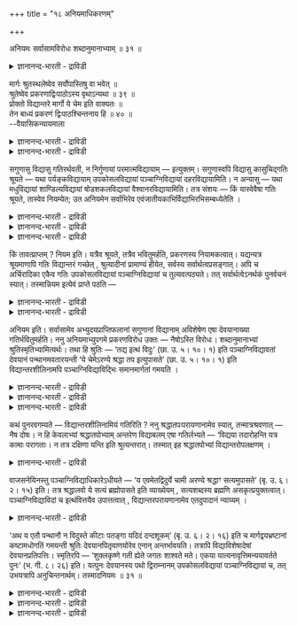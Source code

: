 +++
title = "१८ अनियमाधिकरणम्"

+++

अनियमः सर्वासामविरोधः शब्दानुमानाभ्याम् ॥ ३१ ॥  
<details><summary>ज्ञानानन्द-भारती - द्राविडी</summary>

अनियम: सर्वासामविरोद: सप्ताऩुमाऩाप्याम् ॥ ३१ ॥
</details>

मार्गः श्रुतस्थलेष्वेव सर्वोपास्तिषु वा भवेत् ॥  
श्रुतेष्वेव प्रकरणाद्विःपाठोऽस्य वृथाऽन्यथा ॥ ३९ ॥  
प्रोक्तो विद्यान्तरे मार्गो ये चेम इति वाक्यतः ॥  
तेन बाध्यं प्रकरणं द्विःपाठश्चिन्तनाय हि ॥ ४० ॥  
--वैयासिकन्यायमाला

<details><summary>ज्ञानानन्द-भारती - द्राविडी</summary>

मार्क्कम् सॊल्लप्पट्टिरुक्कुम् इडङ्गळिल् मात्तिरम् उण्डा? अल्लदु ऎल्ला उबासऩैगळ् विषयत्तिलुमा? पिरगरणमायिरुप्पदाल्, सॊऩ्ऩ इडङ्गळिल् ताऩ्। अप्पडि यिल्लैयाऩाल् इरण्डु तरम् सॊल्वदु वीणागिविडुम्।
</details>

<details><summary>ज्ञानानन्द-भारती - द्राविडी</summary>

सॊल्लप्पडुम् मार्क्कम् वेऱु वित्तैक्कुम् ताऩ्, "ऎन्द इवर्गळ्" ऎऩ्ऱु वाक्कियमिरुप्पदाल्। अदऩाल् पिरगरणम् पादिक्कप्पडुगिऱदु। इरण्डु तरम् सॊल्वदु सिन्द ऩैक्कागवे ताऩ्।
</details>

सगुणासु विद्यासु गतिरर्थवती, न निर्गुणायां परमात्मविद्यायाम् — इत्युक्तम्। सगुणास्वपि विद्यासु कासुचिद्गतिः श्रूयते — यथा पर्यङ्कविद्यायाम् उपकोसलविद्यायां पञ्चाग्निविद्यायां दहरविद्यायामिति। न अन्यासु — यथा मधुविद्यायां शाण्डिल्यविद्यायां षोडशकलविद्यायां वैश्वानरविद्यायामिति। तत्र संशयः — किं यास्वेवैषा गतिः श्रूयते, तास्वेव नियम्येत; उत अनियमेन सर्वाभिरेव एवंजातीयकाभिर्विद्याभिरभिसम्बध्येतेति ।

<details><summary>ज्ञानानन्द-भारती - द्राविडी</summary>

(सान्दोक्य उबनिषत्तिल् पञ्जाक्ऩि वित्यैयि लुम् उबगोसल वित्यैयिलुम् अर्सिरादिमार्क्कम् कूऱप् पट्टिरुक्किऱदु। साण्डिल्य वित्यै, वैच्वानर वित्यै मुदलाऩवैगळिल् कूऱप्पडविल्लै। इङ्गु ऎङ्गु उत्तरमार्गम् कूऱप्पट्टिरुक्किऱदो अङ्गु ताऩ्, मऱ्ऱ वित्यैगळिल् किडैयादु ऎऩ्ऱु नियममा अल्लदु ऎल्ला इडङ्गळिलुम् सेर्त्तुक्कॊळ्ळवेण्डुमा ऎऩऱु संसयम्। पिरगरण पिरमाणत्ताल् अन्द इडत्तिल् ताऩ् ऎऩ्ऱु नियमम् ऎल्ला इडङ्गळिलुम् सेर्त्तुक्कॊण्डाल् ऒरु इडत्तिल् सॊऩ्ऩाल् पोदुम् वेऱु इडत्तिल् तिरुप्पिच्चॊल्लवेण्डिय अवसियमिल्लै ऎऩ्ऱु पूर्वबक्षम्।
</details>

<details><summary>ज्ञानानन्द-भारती - द्राविडी</summary>

पञ्जाक्ऩि वित्यैयिल् पॊदुवाग उबासगर्ग ळुक्कुम् उत्तरमार्क्कम् ऎऩ्ऱु कूऱियिरुप्पदाल् ऎल्ला वित्यैगळिलुम् उत्तरमार्क्कत्तै सेर्त्तुक्कॊळ्ळ वेण्डुम्। इरण्डु तडवै सॊऩ्ऩदु तियाऩत्तिल्मार्क् कत्तैयुम् सेर्त्तुक्कॊळ्वदऱ्काग ऎऩ्ऱु सित्तान्दम्)।
</details>

<details><summary>ज्ञानानन्द-भारती - द्राविडी</summary>

सगुणमाऩ वित्यैगळिल् कदियाऩदु पिरयो जऩम् उळ्ळदु, निर्गुणमायुळ्ळ परमात्म वित्यैयिल् इल्लै, ऎऩ्ऱु सॊल्लप्पट्टदु। सगुणमाऩ वित्यैग ळिलेये सिलवैगळिल् कदि सॊल्लप्पडुगिऱदु, अदावदु पर्यङ्ग वित्यैयिलुम्, उबगोसल वित्यैयिलुम्, पञ्जाक्ऩि वित्यैयिलुम्। तहर वित्यैयिलुम्, मऱ्ऱवैगळिल् सॊल्लप्पडविल्लै। अदावदु मदु वित्यैयिलुम्, साण्डिल्य वित्तैयिलुम् षोडसगल वित्यैयिलुम्, वैसुवानर वित्यैयिलुम्। अदिल् सन्दे हम्-इन्द कदि ऎन्द वित्यैगळिल् सॊल्लप्पट्टिरुक्कि ऱदो, अदु अवैगळुक्कु मात्तिरम् ताऩ् ऎऩ्ऱु नियमिक्कप् पडुगिऱदा? अल्लदु, नियममिल्लामल्, इदु पोल् उळ्ळ ऎल्ला वित्यैगळुडऩुम् सम्बन्दप्पडुगिऱदा? ऎऩ्ऱु।
</details>

किं तावत्प्राप्तम् ? नियम इति। यत्रैव श्रूयते, तत्रैव भवितुमर्हति, प्रकरणस्य नियामकत्वात्। यद्यन्यत्र श्रूयमाणापि गतिः विद्यान्तरं गच्छेत् , श्रुत्यादीनां प्रामाण्यं हीयेत, सर्वस्य सर्वार्थत्वप्रसङ्गात्। अपि च अर्चिरादिका एकैव गतिः उपकोसलविद्यायां पञ्चाग्निविद्यायां च तुल्यवत्पठ्यते। तत् सर्वार्थत्वेऽनर्थकं पुनर्वचनं स्यात्। तस्मान्नियम इत्येवं प्राप्ते पठति —

<details><summary>ज्ञानानन्द-भारती - द्राविडी</summary>

पूर्वबक्षम्: ऎदु किडैक्किऱदु? नियमम् ऎऩ्ऱु। ऎङ्गे सॊल्लप्पट्टिरुक्किऱदो, अङ्गे मात्तिरम् इरुप्पदु ताऩ् नियायम्, पिरगरणत्तिऱ्कु नियमिक्कुम् तऩ्मैयुळ्ळदाल्। वेऱिडत्तिल् सॊल्लप्पडुगिऱ कदि वेऱु वित्यैयुडऩुम् सेरुमेयाऩाल्, सुरुदि (नेरिल् सॊल्वदु) मुदलाऩवैगळुक्कुप् पिरामाण्यम् पोय् विडुम्, ऎल्लाम् ऎल्लावऱ्ऱिऱ्कुमाग ऎऩ्ऱु एऱ्पडुमाऩ तिऩाल्।
</details>

<details><summary>ज्ञानानन्द-भारती - द्राविडी</summary>

मेलुम्, उबगोसल वित्यैयिलुम् पञ्जाक्ऩि वित्यैयिलुम् ऒरे अर्सिरादि कदि ऒरे मादिरियागच् चॊल्लप्पडुगिऱदु। ऎल्लावऱ्ऱिऱ्कुमाग ऎऩ्ऱाल् मऱुबडियुम् सॊल्वदु वीण् ऎऩ्ऱु आगिविडुम्। आगैयाल् नियमम् ताऩ् ऎऩ्ऱु,
</details>

अनियम इति। सर्वासामेव अभ्युदयप्राप्तिफलानां सगुणानां विद्यानाम् अविशेषेण एषा देवयानाख्या गतिर्भवितुमर्हति। ननु अनियमाभ्युपगमे प्रकरणविरोध उक्तः — नैषोऽस्ति विरोधः। शब्दानुमानाभ्यां श्रुतिस्मृतिभ्यामित्यर्थः। तथा हि श्रुतिः — ‘तद्य इत्थं विदुः’ (छा. उ. ५। १०। १) इति पञ्चाग्निविद्यावतां देवयानं पन्थानमवतारयन्ती ‘ये चेमेऽरण्ये श्रद्धा तप इत्युपासते’ (छा. उ. ५। १०। १) इति विद्यान्तरशीलिनामपि पञ्चाग्निविद्याविद्भिः समानमार्गतां गमयति ।

<details><summary>ज्ञानानन्द-भारती - द्राविडी</summary>

सित्तान्दम्: इव्विदम् वरुम्बोदु सॊल्गिऱार्। “नियमिल्लै” ऎऩ्ऱु, अप्युदयत्तै अडैय वेण्डियदै पलऩायुडैय ऎल्ला सगुण वित्यै कळुक्कुमे। वित्यासमऩ्ऩियिल्, तेवयाऩम् ऎऩ्ऱु पॆयरुळ्ळ इन्द कदि इरुप्पदु नियायम्।
</details>

<details><summary>ज्ञानानन्द-भारती - द्राविडी</summary>

नियमत्तै ऒप्पुक्कॊळ्ळादबोऩाल् पिरगरणत् तिऱ्कु विरोदम् ऎऩ्ऱु सॊल्लप्पट्टदे ऎऩ्ऱाल्, इन्द “विरोदमिल्लै” “सप्तम्, अऩुमाऩम् इवैगळाल्” सुरुदि स्मिरुदि इवैगळिरुप्पदाल् ऎऩ्ऱु अर्त्तम्।
</details>

<details><summary>ज्ञानानन्द-भारती - द्राविडी</summary>

अप्पडिये सुरुदि “अदिल् ऎवर्गळ् इव्विदम् अऱिगिऱार्गळो" (सान्दोक्यम्।V-१०-१) ऎऩ्ऱु पञ्जाक्ऩि वित्यैयुळ्ळवर्गळुक्कु तेवयाऩ मार्क्कत्तै सॊल्गि ऱदाय्, “ऎन्द इवर्गळुम् अरण्यत्तिल् सिरत्तैयुम् तबस् ऎऩ्ऱु उबासिक्किऱार्गळो" (सान्दोक्यम्।V-१०-१) ऎऩ्ऱु मऱ्ऱ वित्यैयै अप्यसिक्किऱवर् कळुक्कुम् पञ्जाक्ऩि वित्यैयै अऱिन्दवर्गळुडऩ् समाऩमाऩ (ऒरे) मार्क्कमुडैय तऩ्मैयै अऱिविक्किऱदु।
</details>

कथं पुनरवगम्यते — विद्यान्तरशीलिनामियं गतिरिति ? ननु श्रद्धातपःपरायणानामेव स्यात्, तन्मात्रश्रवणात् — नैष दोषः। न हि केवलाभ्यां श्रद्धातपोभ्याम् अन्तरेण विद्याबलम् एषा गतिर्लभ्यते — ‘विद्यया तदारोहन्ति यत्र कामाः परागताः। न तत्र दक्षिणा यन्ति इति श्रुत्यन्तरात्। तस्मात् इह श्रद्धातपोभ्यां विद्यान्तरोपलक्षणम् ।

<details><summary>ज्ञानानन्द-भारती - द्राविडी</summary>

इन्द कदि सॊऩ्ऩदु "मऱ्ऱ वित्यैयुळ्ळवर्ग ळुक्कु” ऎऩ्ऱु ऎप्पडि अऱियप्पडुगिऱदु? सिरत्तै तबस् इवैगळिल् ईडुबडुगिऱवर्गळुक्कु मात्तिरम् ताऩे एऱ्पडुम्, अवर्गळै मात्तिरम् सॊल्लियिरुप्पदाल्? ऎऩ्ऱाल्, इदु तोषमिल्लै। वॆऱुम् सिरत्तै तबस् इवैगळाल् मट्टुम्, वित्यैयिऩ् पलमिल्लामल्, इन्द कदि अडैयप्पडुवदिल्लैये? “ऎङ्गे कामङ्गळ् किडैयादो अदै (पिरह्मलोगत्तै) वित्यैयिऩाल् अडैगिऱार्गळ्। तबस्विगळायिरुन्दु ञाऩिगळायिल् लामल् तक्षिण मार्क्कत्तिल् पोग वेण्डियवर्गळ् अङ्गे पोवदिल्लै” ऎऩ्ऱु वेऱु सुरुदियिरुप्पदाल्। आगैयाल् इङ्गे सिरत्तै तबस् इवैगळाल् वेऱु वित्यैगळुक्कु उबलक्षणम् (अवैगळैयुम् सेर्त्तुक् कुऱिप्पदु)।
</details>

वाजसनेयिनस्तु पञ्चाग्निविद्याधिकारेऽधीयते — ‘य एवमेतद्विदुर्ये चामी अरण्ये श्रद्धाꣳ सत्यमुपासते’ (बृ. उ. ६। २। १५) इति। तत्र श्रद्धालवो ये सत्यं ब्रह्मोपासते इति व्याख्येयम् , सत्यशब्दस्य ब्रह्मणि असकृत्प्रयुक्तत्वात्। पञ्चाग्निविद्याविदां च इत्थंवित्तयैव उपात्तत्वात् , विद्यान्तरपरायणानामेव एतदुपादानं न्याय्यम् ।

<details><summary>ज्ञानानन्द-भारती - द्राविडी</summary>

वाजसनेयिगळो, पञ्जाक्ऩि वित्यै पिरगरणत् तिल् “ऎवर्गळ् इव्विदम् इदै अऱिगिऱार्गळो, ऎन्द इवर्गळ् अरण्यत्तिल् सिरत्तैयुडऩ् सत्यत्तै उबासिक्किऱार्गळो” (पिरुहत्।VI-२-१५) ऎऩ्ऱु सॊल्गिऱार्गळ्। अङ्गे ऎवर्गळ् सिरत्तैयुळ्ळवर्गळाग सत्यत्तै, पिरह्मत्तै, उबासिक्किऱार्गळो, ऎऩ्ऱु वियाक्याऩम् सॆय्दुगॊळ्ळ वेण्डुम्। सत्यम् ऎऩ्ऱ सप्तम् पिरह्मत्तिल् अडिक्कडि उबयोगिक्कप् पट्टिरुप् पदाल्। 'इव्विदम् अऱिन्दवर्' ऎऩ्ऱ तऩ्मैयिऩालेये पञ्जाक्ऩि वित्यैयै अऱिन्दवर्गळ् किरहिक्कप्पट्टु विट्टदाल् इव्विदम् सॊल्वदु मऱ्ऱ वित्यैगळिल् ईडुबट्टवर्गळैप्पऱ्ऱिदाऩ् ऎऩ्बदु नियायम्।
</details>

‘अथ य एतौ पन्थानौ न विदुस्ते कीटाः पतङ्गा यदिदं दन्दशूकम्’ (बृ. उ. ६। २। १६) इति च मार्गद्वयभ्रष्टानां कष्टामधोगतिं गमयन्ती श्रुतिः देवयानपितृयाणयोरेव एनान् अन्तर्भावयति। तत्रापि विद्याविशेषादेषां देवयानप्रतिपत्तिः। स्मृतिरपि — ‘शुक्लकृष्णे गती ह्येते जगतः शाश्वते मते। एकया यात्यनावृत्तिमन्ययावर्तते पुनः’ (भ. गी. ८। २६) इति। यत्पुनः देवयानस्य पथो द्विराम्नानम् उपकोसलविद्यायां पञ्चाग्निविद्यायां च, तत् उभयत्रापि अनुचिन्तनार्थम्। तस्मादनियमः ॥ ३१ ॥

<details><summary>ज्ञानानन्द-भारती - द्राविडी</summary>

मेलुम्, “इन्द इरण्डु मार्क्कङ्गळैयुम् ऎवर्गळ् अऱियविल्लैयो (अडैगिऱदिल्लैयो) अवर्गळ् पुऴुक्कळ् पदङ्गङ्गळ् ऎन्द इन्द पाम्बु" (पिरुहत्।VI-२-१६) ऎऩ्ऱु इरण्डु मार्क्कङ्गळुम् इल्ला तवर्गळुक्कु कष्टमायुळ्ळ कीऴे पोवदैच् चॊल्वदाऩदु तेवयाऩम् पित्रुयाऩम् इवैयिरण्डिऱ्कुळ्ळेये इवर्गळुक्कु उळ्ळडक्कमॆऩ्ऱु काट्टुगिऱदु। अङ्गेयुम् वित्यैयॆऩ्ऱ विसेषमिरुप्पदाल् इवर्गळुक्कु तेवयाऩत्तै अडैदल्।
</details>

<details><summary>ज्ञानानन्द-भारती - द्राविडी</summary>

स्मिरुदियुम्गूड "जगत्तिऱ्कु वॆळुप्पु, कऱुप्पु ऎऩ्ऱ इन्द इरण्डु कदिगळ् सासुवदमाग करुदप् पडुगिऩ्ऱऩ। ऒऩ्ऱिऩाल् तिरुम्बिवराद इडम् सॆल्गिऱार्गळ्। मऱ्ऱदिऩाल् तिरुम्बि वरुगिऱार्गळ्” (कीदै।VIII;२६) ऎऩ्ऱु इरुक्किऱदु।
</details>

<details><summary>ज्ञानानन्द-भारती - द्राविडी</summary>

उबगोसल वित्यैयिलुम्, पञ्जाक्ऩि वित्यैयि लुमाग तेवयाऩमागिऱ अर्च्चिरादि मार्क्कत्तिऱ्कु इरण्डु तरम् सॊल्लियिरुप्पदु ऎदुवो, अदु इरण्डु इडङ्गळिलुमे त्याऩम् सॆय्वदऱ्काग। आगैयाल् नियमम् इल्लै।
</details>

